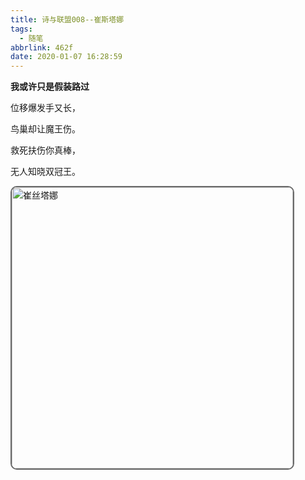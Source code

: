 ```yaml
---
title: 诗与联盟008--崔斯塔娜
tags:
  - 随笔
abbrlink: 462f
date: 2020-01-07 16:28:59
---
```


**我或许只是假装路过**

<!--more-->
位移爆发手又长，

鸟巢却让魔王伤。

救死扶伤你真棒，

无人知晓双冠王。

<div>
  <img style="width: 450px; border-radius:10px; border:2px solid #696969" src="http://img.buxiaoxing.com/uPic/2022/07/26010526-M9yDZC-images-20220726010526325.jpeg" alt="崔丝塔娜" />
</div>

